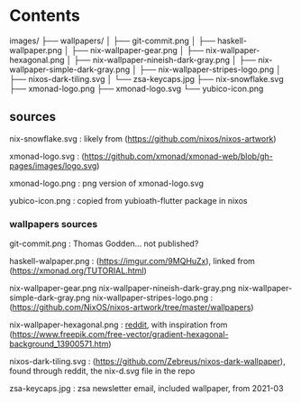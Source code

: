 # Contents
images/
├── wallpapers/
│   ├── git-commit.png
│   ├── haskell-wallpaper.png
│   ├── nix-wallpaper-gear.png
│   ├── nix-wallpaper-hexagonal.png
│   ├── nix-wallpaper-nineish-dark-gray.png
│   ├── nix-wallpaper-simple-dark-gray.png
│   ├── nix-wallpaper-stripes-logo.png
│   ├── nixos-dark-tiling.svg
│   └── zsa-keycaps.jpg
├── nix-snowflake.svg
├── xmonad-logo.png
├── xmonad-logo.svg
└── yubico-icon.png

## sources
nix-snowflake.svg
: likely from (https://github.com/nixos/nixos-artwork)

xmonad-logo.svg 
: (https://github.com/xmonad/xmonad-web/blob/gh-pages/images/logo.svg)

xmonad-logo.png
: png version of xmonad-logo.svg

yubico-icon.png
: copied from yubioath-flutter package in nixos

### wallpapers sources
git-commit.png
: Thomas Godden... not published?

haskell-walpaper.png
: (https://imgur.com/9MQHuZx), linked from (https://xmonad.org/TUTORIAL.html)

nix-wallpaper-gear.png nix-wallpaper-nineish-dark-gray.png
nix-wallpaper-simple-dark-gray.png nix-wallpaper-stripes-logo.png
: (https://github.com/NixOS/nixos-artwork/tree/master/wallpapers)

nix-wallpaper-hexagonal.png
: [reddit](https://www.reddit.com/r/NixOS/comments/1632nml/edited_this_into_a_nix_wallpaper_a_while_ago/?utm_source=share&utm_medium=web2x&context=3), with inspiration from (https://www.freepik.com/free-vector/gradient-hexagonal-background_13900571.htm)

nixos-dark-tiling.svg
: (https://github.com/Zebreus/nixos-dark-wallpaper), found through reddit, the nix-d.svg file in the repo

zsa-keycaps.jpg
: zsa newsletter email, included wallpaper, from 2021-03

